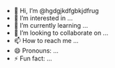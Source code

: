 - 👋 Hi, I’m @hgdgjkdfgbkjdfrug
- 👀 I’m interested in ...
- 🌱 I’m currently learning ...
- 💞️ I’m looking to collaborate on ...
- 📫 How to reach me ...
- 😄 Pronouns: ...
- ⚡ Fun fact: ...

<!---
hgdgjkdfgbkjdfrug/hgdgjkdfgbkjdfrug is a ✨ special ✨ repository because its `README.md` (this file) appears on your GitHub profile.
You can click the Preview link to take a look at your changes.
--->
